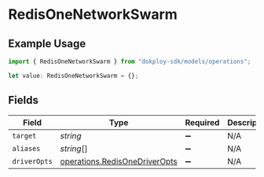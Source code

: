 # RedisOneNetworkSwarm

## Example Usage

```typescript
import { RedisOneNetworkSwarm } from "dokploy-sdk/models/operations";

let value: RedisOneNetworkSwarm = {};
```

## Fields

| Field                                                                          | Type                                                                           | Required                                                                       | Description                                                                    |
| ------------------------------------------------------------------------------ | ------------------------------------------------------------------------------ | ------------------------------------------------------------------------------ | ------------------------------------------------------------------------------ |
| `target`                                                                       | *string*                                                                       | :heavy_minus_sign:                                                             | N/A                                                                            |
| `aliases`                                                                      | *string*[]                                                                     | :heavy_minus_sign:                                                             | N/A                                                                            |
| `driverOpts`                                                                   | [operations.RedisOneDriverOpts](../../models/operations/redisonedriveropts.md) | :heavy_minus_sign:                                                             | N/A                                                                            |